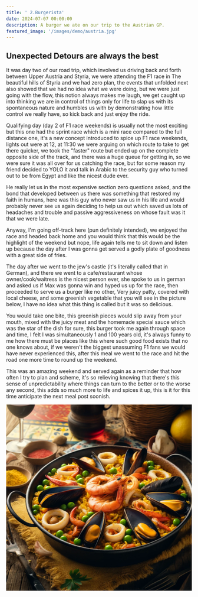 ```yaml
---
title: ' 2.Burgerista'
date: 2024-07-07 00:00:00
description: A burger we ate on our trip to the Austrian GP.
featured_image: '/images/demo/austria.jpg'
---
```


## Unexpected Detours are always the best 

 It was day two of our road trip, which involved us driving back and forth between Upper Austria and Styria, we were attending the F1 race in The beautiful hills of Styria and we had zero plan, the events that unfolded next also showed that we had no idea what we were doing, but we were just going with the flow, this notion always makes me laugh, we get caught up into thinking we are in control of things only for life to slap us with its spontaneous nature and humbles us with by demonstrating how little control we really have, so kick back and just enjoy the ride.

 Qualifying day (day 2 of F1 race weekends) is usually not the most exciting but this one had the sprint race which is a mini race compared to the full distance one, it's a new concept introduced to spice up F1 race weekends, lights out were at 12, at 11:30 we were arguing on which route to take to get there quicker, we took the "faster" route but ended up on the complete opposite side of the track, and there was a huge queue for getting in, so we were sure it was all over for us catching the race, but for some reason my friend decided to YOLO it and talk in Arabic to the security guy who turned out to be from Egypt and like the nicest dude ever.   

 He really let us in the most expensive section zero questions asked, and the bond that developed between us there was something that restored my faith in humans, here was this guy who never saw us in his life and would probably never see us again deciding to help us out which saved us lots of headaches and trouble and passive aggressiveness on whose fault was it that we were late.

 Anyway, I'm going off-track here (pun definitely intended), we enjoyed the race and headed back home and you would think that this would be the highlight of the weekend but nope, life again tells me to sit down and listen up because the day after I was gonna get served a godly plate of goodness with a great side of fries.

 The day after we went to the jew's castle (it's literally called that in German), and there we went to a cafe/restaurant whose owner/cook/waitress is the nicest person ever, she spoke to us in german and asked us if Max was gonna win and hyped us up for the race, then proceeded to serve us a burger like no other, Very juicy patty, covered with local cheese, and some greenish vegetable that you will see in the picture below, I have no idea what this thing is called but it was so delicious.

 You would take one bite, this greenish pieces would slip away from your mouth, mixed with the juicy meat and the homemade special sauce which was the star of the dish for sure, this burger took me again through space and time, I felt I was simultaneously 1 and 100 years old, it's always funny to me how there must be places like this where such good food exists that no one knows about, if we weren't the biggest unassuming F1 fans we would have never experienced this, after this meal we went to the race and hit the road one more time to round up the weekend.

 This was an amazing weekend and served again as a reminder that how often I try to plan and scheme, it's so relieving knowing that there's this sense of unpredictability where things can turn to the better or to the worse any second, this adds so much more to life and spices it up, this is it for this time anticipate the next meal post soonish.

![](/images/demo/Paella.jpg)

